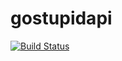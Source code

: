 # gostupidapi

[![Build Status](https://travis-ci.org/hvnsweeting/gostupidapi.svg?branch=master)](https://travis-ci.org/hvnsweeting/gostupidapi)
